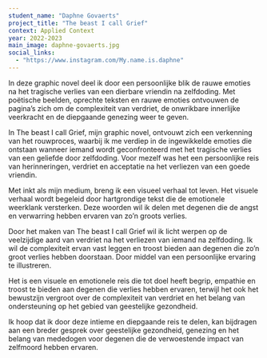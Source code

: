 ```yaml
---
student_name: "Daphne Govaerts"
project_title: "The beast I call Grief"
context: Applied Context
year: 2022-2023
main_image: daphne-govaerts.jpg
social_links:
  - "https://www.instagram.com/My.name.is.daphne"
---
```

In deze graphic novel deel ik door een persoonlijke blik de rauwe emoties na het tragische verlies van een dierbare vriendin na zelfdoding. Met poëtische beelden, oprechte teksten en rauwe emoties ontvouwen de pagina’s zich om de complexiteit van verdriet, de onwrikbare innerlijke veerkracht en de diepgaande genezing weer te geven. 

In The beast I call Grief, mijn graphic novel, ontvouwt zich een verkenning van het rouwproces, waarbij ik me verdiep in de ingewikkelde emoties die ontstaan wanneer iemand wordt geconfronteerd met het tragische verlies van een geliefde door zelfdoding.
Voor mezelf was het een persoonlijke reis van herinneringen, verdriet en acceptatie na het verliezen van een goede vriendin. 

Met inkt als mijn medium, breng ik een visueel verhaal tot leven. Het visuele verhaal wordt begeleid door hartgrondige tekst die de emotionele weerklank versterken.
Deze woorden wil ik delen met degenen die de angst en verwarring hebben ervaren van zo’n groots verlies.

Door het maken van The beast I call Grief wil ik licht werpen op de veelzijdige aard van verdriet na het verliezen van iemand na zelfdoding. Ik wil de complexiteit ervan vast leggen en troost bieden aan degenen die zo’n groot verlies hebben doorstaan. Door middel van een persoonlijke ervaring te illustreren. 

Het is een visuele en emotionele reis die tot doel heeft begrip, empathie en troost te bieden aan degenen die verlies hebben ervaren, terwijl het ook het bewustzijn vergroot over de complexiteit van verdriet en het belang van ondersteuning op het gebied van geestelijke gezondheid.

Ik hoop dat ik door deze intieme en diepgaande reis te delen, kan bijdragen aan een breder gesprek over geestelijke gezondheid, genezing en het belang van mededogen voor degenen die de verwoestende impact van zelfmoord hebben ervaren.

